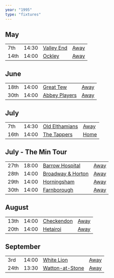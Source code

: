 ```yaml
---
year: "1995"
type: "fixtures"
---
```


## May

|  |  |  |  |
|:---|:---|:---|:---|
| 7th | 14:30 | [Valley End](/1995/valley-end) | [Away]() |
| 14th | 14:00 | [Ockley](/1995/ockley) | [Away]() |

## June

|  |  |  |  |
|:---|:---|:---|:---|
| 18th | 14:00 | [Great Tew](/1995/great-tew) | [Away]() |
| 30th | 14:00 | [Abbey Players](/1995/abbey-players) | [Away]() |

## July

|  |  |  |  |
|:---|:---|:---|:---|
| 7th | 14:30 | [Old Elthamians](/1995/old-elthamanns) | [Away](https://goo.gl/maps/FQbBNZQTFggEmhfv9) |
| 16th | 14:00 | [The Tappers](/1995/the-tappers) | [Home](https://goo.gl/maps/w2skeCXwzZTEh7e26) |

## July - The Min Tour

|  |  |  |  |
|:---|:---|:---|:---|
| 27th | 18:00 | [Barrow Hospital](/1995/barrow-hospital) | [Away]() |
| 28th | 14:00 | [Broadway & Horton](/1995/broadway-and-horton) | [Away](https://goo.gl/maps/orv3RETHUX95dBWv7) |
| 29th | 14:00 | [Horningsham](/1995/horningsham) | [Away](https://goo.gl/maps/SNpXcsajYDXfjmff7) |
| 30th | 14:00 | [Farnborough](/1995/farnborough) | [Away]() |

## August

|  |  |  |  |
|:---|:---|:---|:---|
| 13th | 14:00 | [Checkendon](/1995/checkendon) | [Away]() |
| 20th | 14:00 | [Hetairoi](/1995/hetairoi) | [Away]() |

## September

|  |  |  |  |
|:---|:---|:---|:---|
| 3rd | 14:00 | [White Lion](/1995/white-lion) | [Away]() |
| 24th | 13:30 | [Watton-at-Stone](/1995/watton-at-stone) | [Away](https://goo.gl/maps/JPBQawMsjLgYtVHk9) |